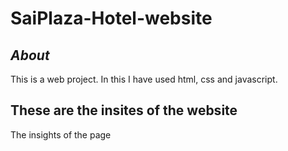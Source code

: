 # SaiPlaza-Hotel-website

## *About* 
This is a web project. In this I have used html, css and javascript.

## These are the insites of the website

The insights of the page
